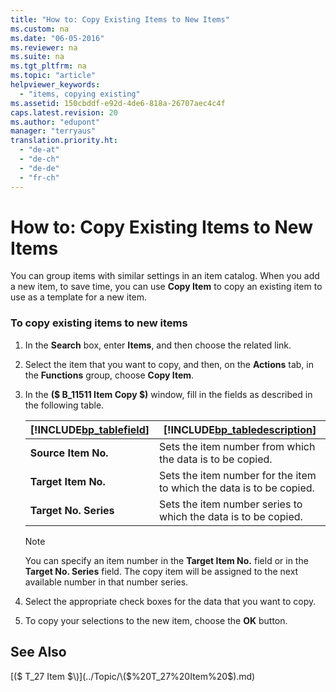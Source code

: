 ```yaml
---
title: "How to: Copy Existing Items to New Items"
ms.custom: na
ms.date: "06-05-2016"
ms.reviewer: na
ms.suite: na
ms.tgt_pltfrm: na
ms.topic: "article"
helpviewer_keywords: 
  - "items, copying existing"
ms.assetid: 150cbddf-e92d-4de6-818a-26707aec4c4f
caps.latest.revision: 20
ms.author: "edupont"
manager: "terryaus"
translation.priority.ht: 
  - "de-at"
  - "de-ch"
  - "de-de"
  - "fr-ch"
---
```

# How to: Copy Existing Items to New Items
You can group items with similar settings in an item catalog. When you add a new item, to save time, you can use **Copy Item** to copy an existing item to use as a template for a new item.  
  
### To copy existing items to new items  
  
1.  In the **Search** box, enter **Items**, and then choose the related link.  
  
2.  Select the item that you want to copy, and then, on the **Actions** tab, in the **Functions** group, choose **Copy Item**.  
  
3.  In the **\($ B\_11511 Item Copy $\)** window, fill in the fields as described in the following table.  
  
    |[!INCLUDE[bp_tablefield](../../ApplicationDesign/includes/bp_tablefield_md.md)]|[!INCLUDE[bp_tabledescription](../../ApplicationDesign/includes/bp_tabledescription_md.md)]|  
    |---------------------------------|---------------------------------------|  
    |**Source Item No.**|Sets the item number from which the data is to be copied.|  
    |**Target Item No.**|Sets the item number for the item to which the data is to be copied.|  
    |**Target No. Series**|Sets the item number series to which the data is to be copied.|  
  
    > [!NOTE]  
    >  You can specify an item number in the **Target Item No.** field or in the **Target No. Series** field. The copy item will be assigned to the next available number in that number series.  
  
4.  Select the appropriate check boxes for the data that you want to copy.  
  
5.  To copy your selections to the new item, choose the **OK** button.  
  
## See Also  
 [\($ T\_27 Item $\)](../Topic/\($%20T_27%20Item%20$\).md)